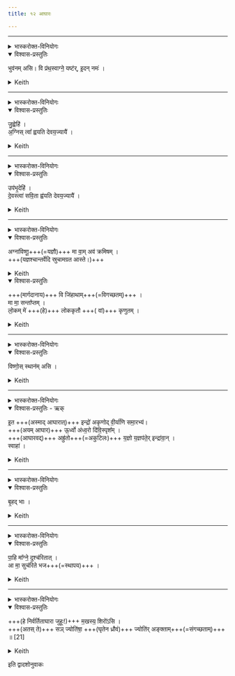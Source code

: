 ```yaml
---
title: १२ आघारः

---
```

____

<details><summary>भास्करोक्त-विनियोगः</summary>

अग्रेण जुहूप्रभृतौ प्राञ्चमञ्जलिं करोति
</details>

<details open><summary>विश्वास-प्रस्तुतिः</summary>

भुव॑नम् असि। वि प्र॑थ॒स्वाग्ने॒ यष्ट॑र्, इ॒दन् नमः॑ ।
</details>


<details><summary>Keith</summary>

Thou art the world, be extended.  
O Agni, sacrificer, this reverence.
</details>

____

<details><summary>भास्करोक्त-विनियोगः</summary>

दक्षिणेन जुहूमादत्ते
</details>

<details open><summary>विश्वास-प्रस्तुतिः</summary>

जु॒ह्वेहि॑ ।  
अ॒ग्निस् त्वा᳚ ह्वयति देवय॒ज्यायै॑ ।
</details>

<details><summary>Keith</summary>

O juhu, come hither, Agni summons thee for the sacrifice to the gods.
</details>


____

<details><summary>भास्करोक्त-विनियोगः</summary>

सव्येनोपभृतमादत्ते
</details>

<details open><summary>विश्वास-प्रस्तुतिः</summary>

उप॑भृ॒देहि॑ ।  
दे॒वस्त्वा॑ सवि॒ता ह्व॑यति देवय॒ज्यायै॑ ।  
</details>

<details><summary>Keith</summary>

O upabhrt, come hither, the god Savitr summons thee for the sacrifice to the gods.
</details>


____

<details><summary>भास्करोक्त-विनियोगः</summary>

अत्याक्रामं जपति
</details>

<details open><summary>विश्वास-प्रस्तुतिः</summary>

अग्ना॑विष्णू॒+++(=यज्ञौ)+++ मा वा॒म् अव॑ क्रमिषम् ।  
+++(यज्ञश्चान्तर्वेदि स्रुचामग्रत आस्ते।)+++
</details>

<details><summary>Keith</summary>

O Agni and Visnu, let me not step down upon you.
</details>


<details open><summary>विश्वास-प्रस्तुतिः</summary>

+++(मार्गदानाय)+++ वि जि॑हाथाम्+++(=विगच्छतम्)+++ ।  
मा मा॒ सन्ता᳚प्तम् ।  
लो॒कम् मे॑ +++(हे)+++ लोककृतौ +++( वां)+++ कृणुतम् ।   
</details>

<details><summary>Keith</summary>

Be ye parted,  
consume me not.    
Make ye a place for me, ye place-makers.
</details>



____

<details><summary>भास्करोक्त-विनियोगः</summary>

स्थानं कल्पयति
</details>

<details open><summary>विश्वास-प्रस्तुतिः</summary>

विष्णो॒स् स्थान॑म् असि ।
</details>

<details><summary>Keith</summary>

Thou art the abode of Visnu.
</details>

____

<details><summary>भास्करोक्त-विनियोगः</summary>

आघारम् आघारयति
</details>

<details open><summary>विश्वास-प्रस्तुतिः - ऋक्</summary>

इ॒त +++(अस्माद् आघारात्)+++ इन्द्रो॑ अकृणोद् वी॒र्या॑णि समा॒रभ्य॑।  
+++(अयम् आघार)+++ ऊ॒र्ध्वो अ॑ध्व॒रो दि॑वि॒स्पृश᳚म् ।   
+++(आघारवद्)+++ अह्रु॑तो+++(=अकुटिलः)+++ य॒ज्ञो य॒ज्ञप॑ते॒र् इन्द्रा॑वा॒न् ।  
स्वाहा॑ ।  
</details>

<details><summary>Keith</summary>

Hence Indra wrought mighty deeds.  
Great, grasping the sky, imperishable.  
The sacrifice of the lord of the sacrifice is undisturbed.  
Offered to Indra, hail!
</details>


____

<details><summary>भास्करोक्त-विनियोगः</summary>

स्रुचमुद्गृह्णाति
</details>

<details open><summary>विश्वास-प्रस्तुतिः</summary>

बृ॒हद् भाः ।  
</details>

<details><summary>Keith</summary>

Great light.
</details>


____

<details><summary>भास्करोक्त-विनियोगः</summary>

उदङ्ङ् अत्याक्रामं जपति
</details>

<details open><summary>विश्वास-प्रस्तुतिः</summary>

पा॒हि मा᳚ग्ने॒ दुश्च॑रितात् ।   
आ मा॒ सुच॑रिते भज+++(=स्थापय)+++ ।   
</details>

<details><summary>Keith</summary>

Guard me, O Agni, from misfortune, place me in good fortune.
</details>


____

<details><summary>भास्करोक्त-विनियोगः</summary>

जुह्वा ध्रुवां समनक्ति
</details>

<details open><summary>विश्वास-प्रस्तुतिः</summary>

+++(हे निर्वर्तिताघारा जुहूः!)+++ म॒खस्य॒ शिरो॑ऽसि ।  
+++(अतस् ते)+++ सञ् ज्योति॑षा॒ +++(घृतेन ध्रौवं)+++ ज्योति॑र्  अङ्क्ताम्+++(=संगच्छताम्)+++ ॥ [21]
</details>

<details><summary>Keith</summary>

Thou art the head of Makha,  
be light united with light.
</details>


इति द्वादशोनुवाकः  
